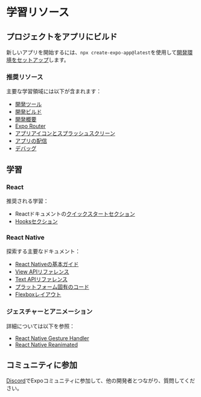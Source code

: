# 学習リソース

## プロジェクトをアプリにビルド

新しいアプリを開始するには、`npx create-expo-app@latest`を使用して[開発環境をセットアップ](/get-started/set-up-your-environment)します。

### 推奨リソース

主要な学習領域には以下が含まれます：
- [開発ツール](/develop/tools)
- [開発ビルド](/develop/development-builds/introduction)
- [開発概要](/workflow/overview)
- [Expo Router](/router/introduction)
- [アプリアイコンとスプラッシュスクリーン](/develop/user-interface/splash-screen-and-app-icon)
- [アプリの配信](/deploy/build-project)
- [デバッグ](/debugging/runtime-issues)

## 学習

### React
推奨される学習：
- Reactドキュメントの[クイックスタートセクション](https://react.dev/learn)
- [Hooksセクション](https://react.dev/reference/react/hooks)

### React Native
探索する主要なドキュメント：
- [React Nativeの基本ガイド](https://reactnative.dev/docs/getting-started)
- [View APIリファレンス](https://reactnative.dev/docs/view)
- [Text APIリファレンス](https://reactnative.dev/docs/text)
- [プラットフォーム固有のコード](https://reactnative.dev/docs/platform-specific-code)
- [Flexboxレイアウト](https://reactnative.dev/docs/flexbox)

### ジェスチャーとアニメーション
詳細については以下を参照：
- [React Native Gesture Handler](https://docs.swmansion.com/react-native-gesture-handler/docs/)
- [React Native Reanimated](https://docs.swmansion.com/react-native-reanimated/docs/fundamentals/getting-started)

## コミュニティに参加

[Discord](https://chat.expo.dev/)でExpoコミュニティに参加して、他の開発者とつながり、質問してください。
